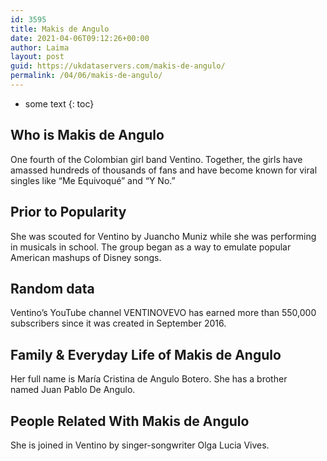 ```yaml
---
id: 3595
title: Makis de Angulo
date: 2021-04-06T09:12:26+00:00
author: Laima
layout: post
guid: https://ukdataservers.com/makis-de-angulo/
permalink: /04/06/makis-de-angulo/
---
```


* some text
{: toc}


## Who is Makis de Angulo
                  
                  
                  
One fourth of the Colombian girl band Ventino. Together, the girls have amassed hundreds of thousands of fans and have become known for viral singles like &#8220;Me Equivoqué&#8221; and &#8220;Y No.&#8221; 
                  
              
            
              
            
                
                
                
## Prior to Popularity
                  
                  
                  
She was scouted for Ventino by Juancho Muniz while she was performing in musicals in school. The group began as a way to emulate popular American mashups of Disney songs. 
                  
              
            
              
            
                
                
                
## Random data
                  
                  
                  
Ventino&#8217;s YouTube channel VENTINOVEVO has earned more than 550,000 subscribers since it was created in September 2016. 
                  
              
            
              
            
                
                
                
## Family & Everyday Life of Makis de Angulo
                  
                  
                  
Her full name is María Cristina de Angulo Botero. She has a brother named Juan Pablo De Angulo. 
                  
              
            
              
            
                
                
                
## People Related With Makis de Angulo
                  
                  
                  
She is joined in Ventino by singer-songwriter Olga Lucia Vives. 
                  
              
            
              
            
                
              
            
              
              
            
            
              
            
          
          
          